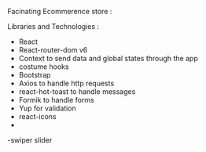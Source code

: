 Facinating Ecommerence store  :


Libraries and Technologies :
- React
- React-router-dom v6
- Context to send data and global states through the app
- costume hooks
- Bootstrap
- Axios to handle http requests
- react-hot-toast to handle messages
- Formik to handle forms
- Yup for validation
- react-icons
- 
-swiper slider

